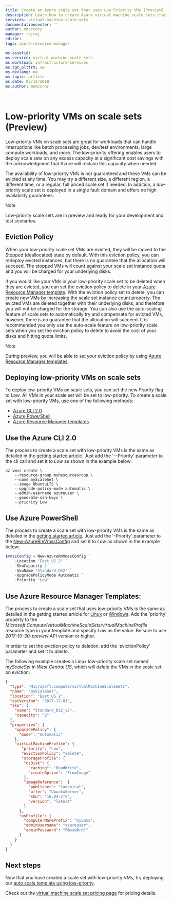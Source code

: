 ```yaml
---
title: Create an Azure scale set that uses Low Priority VMs (Preview) | Microsoft Docs
description: Learn how to create Azure virtual machine scale sets that use Low Priority VMs to save on costs
services: virtual-machine-scale-sets
documentationcenter: ''
author: mmccrory
manager: rajraj
editor:
tags: azure-resource-manager

ms.assetid: 
ms.service: virtual-machine-scale-sets
ms.workload: infrastructure-services
ms.tgt_pltfrm: vm
ms.devlang: na
ms.topic: article
ms.date: 03/14/2018
ms.author: memccror

---
```



# Low-priority VMs on scale sets (Preview)

Low-priority VMs on scale sets are great for workloads that can handle interruptions like batch processing jobs, dev/test environments, large compute workloads, and more. The low-priority offering enables users to deploy scale sets on any excess capacity at a significant cost savings with the acknowledgment that Azure will reclaim this capacity when needed.

The availability of low-priority VMs is not guaranteed and these VMs can be evicted at any time. You may try a different size, a different region, a different time, or a regular, full priced scale set if needed. In addition, a low-priority scale set is deployed in a single fault domain and offers no high availability guarantees.

> [!NOTE]
> Low-priority scale sets are in preview and ready for your development and test scenarios. 

## Eviction Policy

When your low-priority scale set VMs are evicted, they will be moved to the Stopped (deallocated) state by default. With this eviction policy, you can redeploy evicted instances, but there is no guarantee that the allocation will succeed. The stopped VMs will count against your scale set instance quota and you will be charged for your underlying disks. 

If you would like your VMs in your low-priority scale set to be deleted when they are evicted, you can set the eviction policy to delete in your [Azure Resource Manager template](#use-azure-resource-manager-templates). With the eviction policy set to delete, you can create new VMs by increasing the scale set instance count property. The evicted VMs are deleted together with their underlying disks, and therefore you will not be charged for the storage. You can also use the auto-scaling feature of scale sets to automatically try and compensate for evicted VMs, however, there is no guarantee that the allocation will succeed. It is recommended you only use the auto-scale feature on low-priority scale sets when you set the eviction policy to delete to avoid the cost of your disks and hitting quota limits. 

> [!NOTE]
> During preview, you will be able to set your eviction policy by using [Azure Resource Manager templates](#use-azure-resource-manager-templates). 

## Deploying low-priority VMs on scale sets

To deploy low-priority VMs on scale sets, you can set the new *Priority* flag to *Low*. All VMs in your scale set will be set to low-priority. To create a scale set with low-priority VMs, use one of the following methods:
- [Azure CLI 2.0](#use-the-azure-cli-20)
- [Azure PowerShell](#use-azure-powershell)
- [Azure Resource Manager templates](#use-azure-resource-manager-templates)

## Use the Azure CLI 2.0

The process to create a scale set with low-priority VMs is the same as detailed in the [getting started article](virtual-machine-scale-sets-create-cli.md). Just add the '--Priority' parameter to the cli call and set it to *Low* as shown in the example below:

```azurecli
az vmss create \
    --resource-group myResourceGroup \
    --name myScaleSet \
    --image UbuntuLTS \
    --upgrade-policy-mode automatic \
    --admin-username azureuser \
    --generate-ssh-keys \
    --priority Low
```

## Use Azure PowerShell

The process to create a scale set with low-priority VMs is the same as detailed in the [getting started article](virtual-machine-scale-sets-create-powershell.md).
Just add the '-Priority' parameter to the [New-AzureRmVmssConfig](/powershell/module/azurerm.compute/new-azurermvmssconfig) and set it to *Low* as shown in the example below:

```powershell
$vmssConfig = New-AzureRmVmssConfig `
    -Location "East US 2" `
    -SkuCapacity 2 `
    -SkuName "Standard_DS2" `
    -UpgradePolicyMode Automatic `
    -Priority "Low"
```

## Use Azure Resource Manager Templates:

The process to create a scale set that uses low-priority VMs is the same as detailed in the getting started article for [Linux](virtual-machine-scale-sets-create-template-linux.md) or [Windows](virtual-machine-scale-sets-create-template-windows.md). Add the 'priority' property to the *Microsoft.Compute/virtualMachineScaleSets/virtualMachineProfile* resource type in your template and specify *Low* as the value. Be sure to use *2017-10-30-preview* API version or higher. 

In order to set the eviction policy to deletion, add the 'evictionPolicy' parameter and set it to *delete*.

The following example creates a Linux low-priority scale set named *myScaleSet* in *West Central US*, which will *delete* the VMs in the scale set on eviction:

```json
{
  "type": "Microsoft.Compute/virtualMachineScaleSets",
  "name": "myScaleSet",
  "location": "East US 2",
  "apiVersion": "2017-12-01",
  "sku": {
    "name": "Standard_DS2_v2",
    "capacity": "2"
  },
  "properties": {
    "upgradePolicy": {
      "mode": "Automatic"
    },
    "virtualMachineProfile": {
       "priority": "Low",
       "evictionPolicy": "delete",
       "storageProfile": {
        "osDisk": {
          "caching": "ReadWrite",
          "createOption": "FromImage"
        },
        "imageReference":  {
          "publisher": "Canonical",
          "offer": "UbuntuServer",
          "sku": "16.04-LTS",
          "version": "latest"
        }
      },
      "osProfile": {
        "computerNamePrefix": "myvmss",
        "adminUsername": "azureuser",
        "adminPassword": "P@ssw0rd!"
      }
    }
  }
}
```
## Next steps
Now that you have created a scale set with low-priority VMs, try deploying our [auto scale template using low-priority](https://github.com/Azure/vm-scale-sets/tree/master/preview/lowpri).

Check out the [virtual machine scale set pricing page](https://azure.microsoft.com/pricing/details/virtual-machine-scale-sets/linux/) for pricing details.